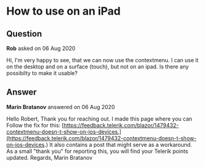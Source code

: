 # How to use on an iPad

## Question

**Rob** asked on 06 Aug 2020

Hi, I'm very happy to see, that we can now use the contextmenu. I can use it on the desktop and on a surface (touch), but not on an ipad. Is there any possibilty to make it usable?

## Answer

**Marin Bratanov** answered on 06 Aug 2020

Hello Robert, Thank you for reaching out. I made this page where you can Follow the fix for this: [https://feedback.telerik.com/blazor/1479432-contextmenu-doesn-t-show-on-ios-devices.](https://feedback.telerik.com/blazor/1479432-contextmenu-doesn-t-show-on-ios-devices.) It also contains a post that might serve as a workaround. As a small "thank you" for reporting this, you will find your Telerik points updated. Regards, Marin Bratanov
